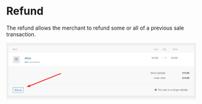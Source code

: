 # Refund

The refund allows the merchant to refund some or all of a previous sale transaction.

 ![](_media/refund.png)